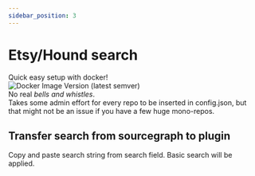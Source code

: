 ```yaml
---
sidebar_position: 3
---
```


# Etsy/Hound search

Quick easy setup with docker!  
![Docker Image Version (latest semver)](https://img.shields.io/docker/v/etsy/hound?label=etsy%2Fhound%20version&sort=semver)  
No real *bells and whistles*.  
Takes some admin effort for every repo to be inserted in config.json, but that might not be an issue if you have a few huge mono-repos.

## Transfer search from sourcegraph to plugin
Copy and paste search string from search field. Basic search will be applied.
